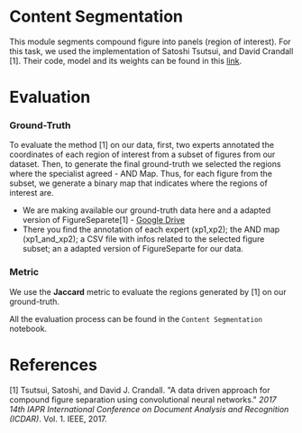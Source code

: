 # Content Segmentation 

This module segments  compound figure into panels (region of interest). For this task, we used the implementation of Satoshi Tsutsui, and David Crandall [1]. Their code, model and its weights can be found in this [link](https://github.com/apple2373/figure-separator). 

# Evaluation

### Ground-Truth

To evaluate the method [1] on our data, first, two experts annotated the coordinates of each region of interest from a subset of figures from our dataset. Then, to generate the final ground-truth we selected the regions where the specialist agreed - AND Map. Thus, for each figure from the subset, we generate a binary map that indicates where the regions of interest are.

- We are making available our ground-truth data here and a adapted version of FigureSeparete[1] - [Google Drive](https://drive.google.com/file/d/1PSrtJ5RK9Xy3mX0EBwR9ICz_ot8ytaSD/view?usp=sharing) 
- There you find the annotation of each expert (xp1,xp2); the AND map (xp1_and_xp2); a CSV file with infos related to the selected figure subset; an a adapted version of FigureSeparte for our data.

### Metric

We use the **Jaccard** metric to evaluate the regions generated by [1] on our ground-truth.

All the evaluation process can be found in the `Content Segmentation` notebook.

# References

[1] Tsutsui, Satoshi, and David J. Crandall. "A data driven approach for compound figure separation using convolutional neural networks." *2017 14th IAPR International Conference on Document Analysis and Recognition (ICDAR)*. Vol. 1. IEEE, 2017.